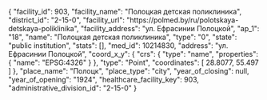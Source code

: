 {
    "facility_id": 903,
    "facility_name": "Полоцкая детская поликлиника",
    "district_id": "2-15-0",
    "facility_url": "https:\/\/polmed.by\/ru\/polotskaya-detskaya-poliklinika",
    "facility_address": "ул. Ефрасинии Полоцкой",
    "ap_1": "18",
    "name": "Полоцкая детская поликлиника",
    "type": "0",
    "state": "public institution",
    "stats": [],
    "med_id": 10214830,
    "address": "ул. Ефрасинии Полоцкой",
    "coord_x_y": {
        "crs": {
            "type": "name",
            "properties": {
                "name": "EPSG:4326"
            }
        },
        "type": "Point",
        "coordinates": [
            28.8077,
            55.497
        ]
    },
    "place_name": "Полоцк",
    "place_type": "city",
    "year_of_closing": null,
    "year_of_opening": "1924",
    "healthcare_facility_key": 903,
    "administrative_division_id": "2-15-0"
}
